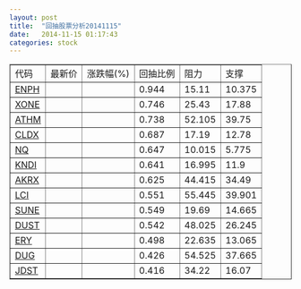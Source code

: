 ```yaml
---
layout: post
title:  "回抽股票分析20141115"
date:   2014-11-15 01:17:43
categories: stock
---
```

<script type="text/javascript">
var stockList = []
stockList.push('gb_enph');
stockList.push('gb_xone');
stockList.push('gb_athm');
stockList.push('gb_cldx');
stockList.push('gb_nq');
stockList.push('gb_kndi');
stockList.push('gb_akrx');
stockList.push('gb_lci');
stockList.push('gb_sune');
stockList.push('gb_dust');
stockList.push('gb_ery');
stockList.push('gb_dug');
stockList.push('gb_jdst');
</script>
<table border="1">
 <tr>
 <td>代码</td>
 <td>最新价</td>
 <td>涨跌幅(%)</td>
 <td>回抽比例</td>
 <td>阻力</td>
 <td>支撑</td>
</tr>
  <tr id="enph">
  <td><a href="http://stock.finance.sina.com.cn/usstock/quotes/ENPH.html" target="_blank">ENPH</a></td><td></td><td></td><td>0.944</td><td>15.11</td><td>10.375</td></tr>
  <tr id="xone">
  <td><a href="http://stock.finance.sina.com.cn/usstock/quotes/XONE.html" target="_blank">XONE</a></td><td></td><td></td><td>0.746</td><td>25.43</td><td>17.88</td></tr>
  <tr id="athm">
  <td><a href="http://stock.finance.sina.com.cn/usstock/quotes/ATHM.html" target="_blank">ATHM</a></td><td></td><td></td><td>0.738</td><td>52.105</td><td>39.75</td></tr>
  <tr id="cldx">
  <td><a href="http://stock.finance.sina.com.cn/usstock/quotes/CLDX.html" target="_blank">CLDX</a></td><td></td><td></td><td>0.687</td><td>17.19</td><td>12.78</td></tr>
  <tr id="nq">
  <td><a href="http://stock.finance.sina.com.cn/usstock/quotes/NQ.html" target="_blank">NQ</a></td><td></td><td></td><td>0.647</td><td>10.015</td><td>5.775</td></tr>
  <tr id="kndi">
  <td><a href="http://stock.finance.sina.com.cn/usstock/quotes/KNDI.html" target="_blank">KNDI</a></td><td></td><td></td><td>0.641</td><td>16.995</td><td>11.9</td></tr>
  <tr id="akrx">
  <td><a href="http://stock.finance.sina.com.cn/usstock/quotes/AKRX.html" target="_blank">AKRX</a></td><td></td><td></td><td>0.625</td><td>44.415</td><td>34.49</td></tr>
  <tr id="lci">
  <td><a href="http://stock.finance.sina.com.cn/usstock/quotes/LCI.html" target="_blank">LCI</a></td><td></td><td></td><td>0.551</td><td>55.445</td><td>39.901</td></tr>
  <tr id="sune">
  <td><a href="http://stock.finance.sina.com.cn/usstock/quotes/SUNE.html" target="_blank">SUNE</a></td><td></td><td></td><td>0.549</td><td>19.69</td><td>14.665</td></tr>
  <tr id="dust">
  <td><a href="http://stock.finance.sina.com.cn/usstock/quotes/DUST.html" target="_blank">DUST</a></td><td></td><td></td><td>0.542</td><td>48.025</td><td>26.245</td></tr>
  <tr id="ery">
  <td><a href="http://stock.finance.sina.com.cn/usstock/quotes/ERY.html" target="_blank">ERY</a></td><td></td><td></td><td>0.498</td><td>22.635</td><td>13.065</td></tr>
  <tr id="dug">
  <td><a href="http://stock.finance.sina.com.cn/usstock/quotes/DUG.html" target="_blank">DUG</a></td><td></td><td></td><td>0.426</td><td>54.525</td><td>37.665</td></tr>
  <tr id="jdst">
  <td><a href="http://stock.finance.sina.com.cn/usstock/quotes/JDST.html" target="_blank">JDST</a></td><td></td><td></td><td>0.416</td><td>34.22</td><td>16.07</td></tr>
</table>
